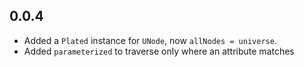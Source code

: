 ## 0.0.4

* Added a `Plated` instance for `UNode`, now `allNodes = universe`.
* Added `parameterized` to traverse only where an attribute matches
